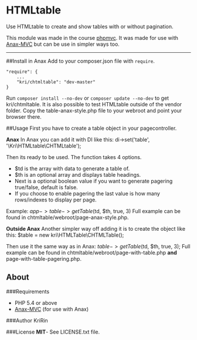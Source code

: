 HTMLtable
=========

Use HTMLtable to create and show tables with or without pagination.

This module was made in the course [phpmvc](http://dbwebb.se/phpmvc).
It was made for use with [Anax-MVC](https://github.com/mosbth/Anax-MVC) but can be use in simpler ways too.




-------------
##Install in Anax
Add to your composer.json file with `require`.

    "require": {
        ...
        "kri/chtmltable": "dev-master"
    }

Run `composer install --no-dev` or `composer update --no-dev` to get kri/chtmltable.
It is also possible to test HTMLtable outside of the vendor folder. Copy the table-anax-style.php file to your webroot and point your browser there.



##Usage
First you have to create a table object in your pagecontroller.

**Anax**
In Anax you can add it with DI like this: di->set('table', '\Kri\HTMLtable\CHTMLtable');

Then its ready to be used. The function takes 4 options. 

* $td is the array with data to generate a table of.
* $th is an optional array and displays table headings.
* Next is a optional boolean value if you want to generate pagering true/false, default is false.
* If you choose to enable pagering the last value is how many rows/indexes to display per page.

Example: $app->table->getTable($td, $th, true, 3)
Full example can be found in chtmltable/webroot/page-anax-style.php.


**Outside Anax**
Another simpler way off adding it is to create the object like this: $table = new kri\HTMLTable\CHTMLTable();

Then use it the same way as in Anax: $table->getTable($td, $th, true, 3);
Full example can be found in chtmltable/webroot/page-with-table.php **and** page-with-table-pagering.php.




About
-----
###Requirements
* PHP 5.4 or above
* [Anax-MVC](https://github.com/mosbth/Anax-MVC) (for use with Anax)

###Author
KriRin

###License
**MIT**- See LICENSE.txt file.
